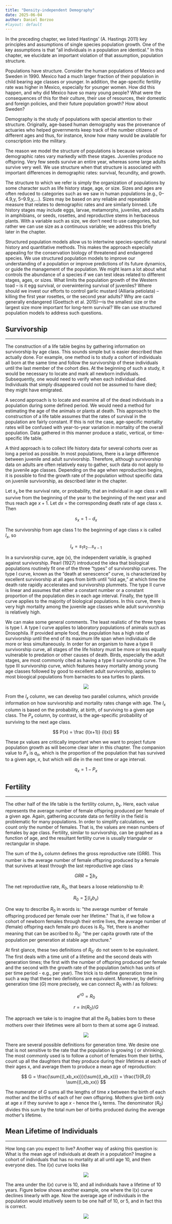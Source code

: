 ```yaml
---
title: "Density-independent Demography"
date: 2025-06-04 
author: Daniel Borzoo 
#layout: default
---
```



<script src="https://polyfill.io/v3/polyfill.min.js?features=es6"></script>
<script id="MathJax-script" async
  src="https://cdn.jsdelivr.net/npm/mathjax@3/es5/tex-mml-chtml.js">
</script>
<script>MathJax = {tex: {inlineMath: [["$", "$"]]}}</script>




<p align="justify">

  
In the preceding chapter, we listed Hastings’ (A. Hastings 2011) key principles and assumptions of single species population growth. One of the key assumptions is that “all individuals in a population are identical.” In this chapter, we elucidate an important violation of that assumption, population structure.

</p>

<p align="justify">

Populations have structure. Consider the human populations of Mexico and Sweden in 1990. Mexico had a much larger fraction of their population in child bearing age classes or younger. In addition, the age-specific fertility rate was higher in Mexico, especially for younger women. How did this happen, and why did Mexico have so many young people? What were the consequences of this for their culture, their use of resources, their domestic and foreign policies, and their future population growth? How about Sweden?

</p>

<p align="justify">

Demography is the study of populations with special attention to their structure. Originally, age-based human demography was the provenance of actuaries who helped governments keep track of the number citizens of different ages and thus, for instance, know how many would be available for conscription into the military.

</p>

<p align="justify">

The reason we model the structure of populations is because various demographic rates vary markedly with these stages. Juveniles produce no offspring. Very few seeds survive an entire year, whereas some large adults survive very well. We use structure when that structure is associated with important differences in demographic rates: survival, fecundity, and growth.

</p>

<p align="justify">

The structure to which we refer is simply the organization of populations by some character such as life history stage, age, or size. Sizes and ages are often reduced to categories such as we saw in human populations (e.g., 0–4.9,y, 5–9.9,y,…). Sizes may be based on any reliable and repeatable measure that relates to demographic rates and are similarly binned. Life history stages may include eggs, larvae, metamorphs, juveniles, and adults in amphibians, or seeds, rosettes, and reproductive stems in herbaceous plants. With a variable such as size, we don’t need to use categories, but rather we can use size as a continuous variable; we address this briefly later in the chapter.

</p>

<p align="justify">

Structured population models allow us to intertwine species-specific natural history and quantitative methods. This makes the approach especially appealing for the conservation biology of threatened and endangered species. We use structured population models to improve our understanding of a population or improve predictions of its future dynamics, or guide the management of the population. We might learn a lot about what controls the abundance of a species if we can test ideas related to different stages, ages, or sizes. What limits the population growth of the Western toad – is it egg survival, or overwintering survival of juveniles? Where should we invest our efforts to control garlic mustard (Alliaria petiolata) – killing the first year rosettes, or the second year adults? Why are cacti generally endangered (Goettsch et al. 2015)—is the smallest size or the largest size more important for long-term survival? We can use structured population models to address such questions.


</p>

##  Survivorship
---
<p align="justify">

The construction of a life table begins by gathering information on survivorship by age class. This sounds simple but is easier described than actually done. For example, one method is to study a cohort of individuals all born at the same time and follow the survivorship of these individuals until the last member of the cohort dies. At the beginning of such a study, it would be necessary to locate and mark all newborn individuals. Subsequently, one would need to verify when each individual died. Individuals that simply disappeared could not be assumed to have died; they might have emigrated.

</P>

<p align="justify">

A second approach is to locate and examine all of the dead individuals in a population during some defined period. We would need a method for estimating the age of the animals or plants at death. This approach to the construction of a life table assumes that the rates of survival in the population are fairly constant. If this is not the case, age-specific mortality rates will be confused with year-to-year variation in mortality of the overall population. Data gathered in this manner produce a static, vertical, or time-specific life table.

</p>

<p align="justify">

A third approach is to collect life history data for several cohorts over as long a period as possible. In most populations, there is a large difference between juvenile and adult survivorship. Therefore, although survivorship data on adults are often relatively easy to gather, such data do not apply to the juvenile age classes. Depending on the age when reproduction begins, it is possible to find the growth rate of the population without specific data on juvenile survivorship, as described later in the chapter.

</P>

<p align="justify">

Let $s_x$ be the survival rate, or probability, that an individual in age class $x$ will survive from the beginning of the year to the beginning of the next year and thus reach age $x + 1$. Let $dx$ = the corresponding death rate of age class x. Then 

</P>

$$
  s_x = 1 - d_x
$$

The survivorship from age class 1 to the beginning of age class x is called $l_x$, so 

$$
  l_x = s_1s_2...s_{x-1}
$$

<p align="justify">

In a survivorship curve, age (x), the independent variable, is graphed against survivorship. Pearl (1927) introduced the idea that biological populations routinely fit one of the three “types” of survivorship curves. The type I curve, known as the “death at senescence” curve, is characterized by excellent survivorship at all ages from birth until “old age,” at which time the death rate rapidly accelerates and survivorship plummets. The type II curve is linear and assumes that either a constant number or a constant proportion of the population dies in each age interval.  Finally, the type III curve applies to the majority of biological populations. In this curve, there is very high mortality among the juvenile age classes while adult survivorship is relatively high.

</p>

<p align="justify">

We can make some general comments. The least realistic of the three types is type I. A type I curve applies to laboratory populations of animals such as Drosophila. If provided ample food, the population has a high rate of survivorship until the end of its maximum life span when individuals die more or less simultaneously. In order for an organism to have a type II survivorship curve, all stages of the life history must be more or less equally vulnerable to predation or other causes of death. Birds, especially the adult stages, are most commonly cited as having a type II survivorship curve. The type III survivorship curve, which features heavy mortality among young age classes followed by good to excellent adult survivorship, applies to most bioogical populations from barnacles to sea turtles to plants. 

</p>

<p align="center">
  <img src="https://github.com/user-attachments/assets/e9727968-b59b-4872-a66b-9727fcf7d677" />
</p>




<p align="justify">

From the $l_x$ column, we can develop two parallel columns, which provide information on how survivorship and mortality rates change with age. The $l_x$ column is based on the probability, at birth, of surviving to a given age class. The $P_x$ column, by contrast, is the age-specific probability of surviving to the next age class.

</P>

$$
 P(x) = \frac {l(x+1)} {l(x)}
$$

<p align="justify">

These px values are critically important when we want to project future population growth as will become clear later in this chapter. The companion value to $P_x$ is $q_x$, which is the proportion of the population that has survived to a given age, $x$, but which will die in the next time or age interval.

</p>

$$
    q_x = 1 - P_x
$$

## Fertility
----------------------
The other half of the life table is the fertility column, $b_x$. Here, each value represents the average number of female offspring produced per female of a given age. Again, gathering accurate data on fertility in the field is problematic for many populations. In order to simplify calculations, we count only the number of females. That is, the values are mean numbers of females by age class. Fertility, similar to survivorship, can be graphed as a function of age, and the resultant fertility curve is usually triangular or rectangular in shape. 

The sum of the $b_x$ column defines the gross reproductive rate (GRR). This number is the average number of female offspring produced by a female that survives at least through the last reproductive age class

$$GRR = \sum {b_x}$$

The net reproductive rate, $R_0$, that bears a loose relationship to $R$:

$$
  R_0 = \sum{(l_xb_x)}
$$

One way to describe $R_0$ in words is: "the average number of female offspring produced per female over her lifetime." That is, if we follow a cohort of newborn females through their entire lives, the average number of (female) offspring each female pro duces is $R_0$. Yet, there is another meaning that can be ascribed to $R_0$: "the per capita growth rate of the population per generation at stable age structure."

At first glance, these two definitions of $R_0$· do not seem to be equivalent. The first deals with a time unit of a lifetime and the second deals with generation times; the first with the number of offspring produced per female and the second with the growth rate of the population (which has units of per time period - e.g., per year). The trick is to define generation time in such a way that these two definitions are equivalent. Moreover, by defining generation time ($G$) more precisely, we can connect $R_0$ with $l$ as follows: 

$$
  e^{rG} = R_0
$$

$$
  r = ln(R_0)/G
$$

The approach we take is to imagine that all the $R_0$ babies born to these mothers over their lifetimes were all born to them at some age G instead.

<p align = 'center'>
  <img src= "https://github.com/user-attachments/assets/7fc79e74-14b4-436a-9ed1-cc17819223cb" /> 
</p> 

There are several possible definitions for generation time. We desire one that is not sensitive to the rate that the population is growing ( or shrinking). The most commonly used is to follow a cohort of females from their births, count up all the daughters that they produce during their lifetimes at each of their ages x, and average them to produce a mean age of reproduction: 

$$
  G = \frac{\sum{(l_xb_xx)}}{\sum{(l_xb_x)}} = \frac{1}{R_0} \sum{(l_xb_xx)}
$$

The numerator of $G$ sums all the lengths of time $x$ between the birth of each mother and the births of each of her own offspring. Mothers give birth only at age $x$ if they survive to age $x$ - hence the $l_x$ terms. The denominator ($R_0$) divides this sum by the total num ber of births produced during the average mother's lifetime.

## Mean Lifetime of Individuals 
---

How long can you expect to live? Another way of asking this question is: What is the mean age of individuals at death in a population? Imagine a cohort of individuals that has no mortality at all until age 10, and then everyone dies. The $l(x)$ curve looks like

<p align = 'center'> 
  <img src="https://github.com/user-attachments/assets/17f0d659-2a2c-4d86-9f32-086c262809c4" />
</p>


The area under the $l(x)$ curve is 10, and all individuals have a lifetime of 10 years. Figure below shows another example, one where the l(x) curve declines linearly with age. Now the average age of individuals in the population would intuitively seem to be one half of 10, or 5, and in fact this is correct.

<p align = 'center'>
  <img src="https://github.com/user-attachments/assets/d6513959-96b9-4f26-9265-4f85f0d1e378" />
</p>

